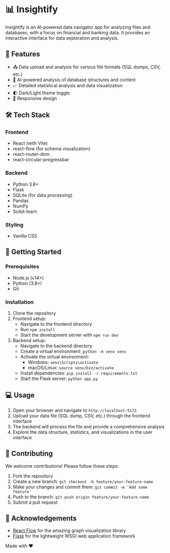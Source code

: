 # 📊 Insightify

Insightify is an AI-powered data navigator app for analyzing files and databases, with a focus on financial and banking data. It provides an interactive interface for data exploration and analysis.

## 🌟 Features

- 📤 Data upload and analysis for various file formats (SQL dumps, CSV, etc.)
- 🤖 AI-powered analysis of database structures and content
- 📈 Detailed statistical analysis and data visualization
- 🌓 Dark/Light theme toggle
- 📱 Responsive design

## 🛠️ Tech Stack

### Frontend

- React (with Vite)
- react-flow (for schema visualization)
- react-router-dom
- react-circular-progressbar

### Backend

- Python 3.8+
- Flask
- SQLite (for data processing)
- Pandas
- NumPy
- Scikit-learn

### Styling

- Vanilla CSS

## 🚀 Getting Started

### Prerequisites

- Node.js (v14+)
- Python (3.8+)
- Git

### Installation

1. Clone the repository
2. Frontend setup:
   - Navigate to the frontend directory
   - Run `npm install`
   - Start the development server with `npm run dev`
3. Backend setup:
   - Navigate to the backend directory
   - Create a virtual environment: `python -m venv venv`
   - Activate the virtual environment:
     - Windows: `venv\Scripts\activate`
     - macOS/Linux: `source venv/bin/activate`
   - Install dependencies: `pip install -r requirements.txt`
   - Start the Flask server: `python app.py`

## 💻 Usage

1. Open your browser and navigate to `http://localhost:5173`
2. Upload your data file (SQL dump, CSV, etc.) through the frontend interface
3. The backend will process the file and provide a comprehensive analysis
4. Explore the data structure, statistics, and visualizations in the user interface

## 🤝 Contributing

We welcome contributions! Please follow these steps:

1. Fork the repository
2. Create a new branch: `git checkout -b feature/your-feature-name`
3. Make your changes and commit them: `git commit -m 'Add some feature'`
4. Push to the branch: `git push origin feature/your-feature-name`
5. Submit a pull request

## 🙏 Acknowledgements

- [React Flow](https://reactflow.dev/) for the amazing graph visualization library
- [Flask](https://flask.palletsprojects.com/) for the lightweight WSGI web application framework

Made with ❤️
